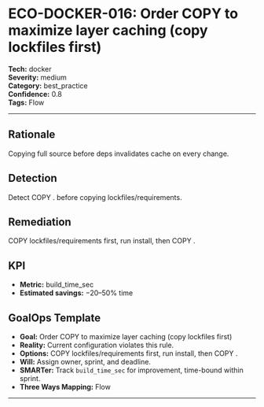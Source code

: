 # ECO-DOCKER-016: Order COPY to maximize layer caching (copy lockfiles first)

**Tech:** docker  
**Severity:** medium  
**Category:** best_practice  
**Confidence:** 0.8  
**Tags:** Flow

---

## Rationale
Copying full source before deps invalidates cache on every change.

## Detection
Detect COPY . before copying lockfiles/requirements.

## Remediation
COPY lockfiles/requirements first, run install, then COPY .

## KPI
- **Metric:** build_time_sec  
- **Estimated savings:** −20–50% time

## GoalOps Template
- **Goal:** Order COPY to maximize layer caching (copy lockfiles first)  
- **Reality:** Current configuration violates this rule.  
- **Options:** COPY lockfiles/requirements first, run install, then COPY .  
- **Will:** Assign owner, sprint, and deadline.  
- **SMARTer:** Track `build_time_sec` for improvement, time-bound within sprint.  
- **Three Ways Mapping:** Flow

---

